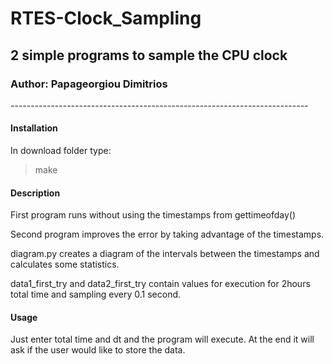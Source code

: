 # RTES-Clock_Sampling
## 2 simple programs to sample the CPU clock
### Author: Papageorgiou Dimitrios
\--------------------------------------------------------------------------

#### Installation
In download folder type:
>make

#### Description
First program runs without using the timestamps from gettimeofday()

Second program improves the error by taking advantage of the timestamps.

diagram.py creates a diagram of the intervals between the timestamps and calculates
some statistics.

data1_first_try and data2_first_try contain values for execution for 2hours total time
and sampling every 0.1 second.

#### Usage
Just enter total time and dt and the program will execute. At the end it will ask if 
the user would like to store the data.
